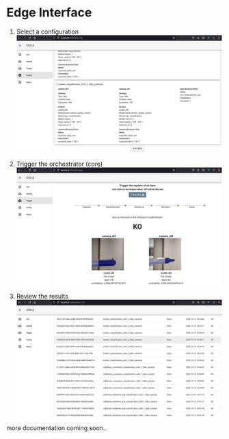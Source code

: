 # Edge Interface

1. Select a configuration
 ![edge_interface_config_screen](../images/edge_interface_config_screen.png)

2. Trigger the orchestrator (core)
 ![edge_interface_trigger_screen](../images/edge_interface_trigger_screen.png)

3. Review the results
 ![edge_interface_item_list_screen](../images/edge_interface_item_list_screen.png)
 
 
more documentation coming soon..

